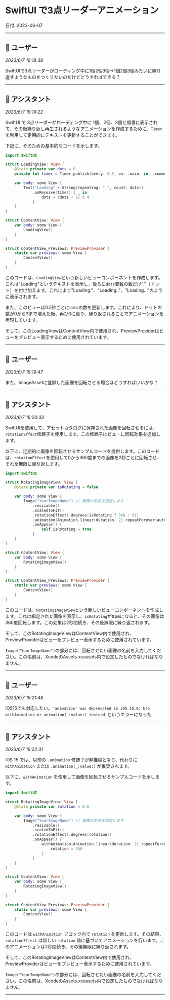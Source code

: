 # SwiftUI で3点リーダーアニメーション

日付: 2023-06-07

---

## 👤 ユーザー
*2023/6/7 16:18:38*

SwiftUIで3点リーダーがローディング中に1個2個3個-&gt;1個2個3個みたいに繰り返すようなものをつくりたいのだけどどうすればできる？

---

## 🤖 アシスタント
*2023/6/7 16:19:22*

SwiftUI で 3点リーダーがローディング中に 1個、2個、3個と順番に表示されて、その後繰り返し再生されるようなアニメーションを作成するために、`Timer`を利用して定期的にテキストを更新することができます。

下記に、そのための基本的なコードを示します。

```swift
import SwiftUI

struct LoadingView: View {
    @State private var dots = 0
    private let timer = Timer.publish(every: 0.5, on: .main, in: .common).autoconnect()

    var body: some View {
        Text("Loading" + String(repeating: ".", count: dots))
            .onReceive(timer) { _ in
                dots = (dots + 1) % 4
            }
    }
}

struct ContentView: View {
    var body: some View {
        LoadingView()
    }
}

struct ContentView_Previews: PreviewProvider {
    static var previews: some View {
        ContentView()
    }
}
```

このコードは、`LoadingView`という新しいビューコンポーネントを作成します。これは"Loading"というテキストを表示し、後ろに`dots`変数の数だけ"."（ドット）を付け加えます。これにより"Loading."、"Loading.."、"Loading..."のように表示されます。

また、このビューは0.5秒ごとに`dots`の数を更新します。これにより、ドットの数が0から3まで増えた後、再び0に戻り、繰り返されることでアニメーションを再現しています。

そして、このLoadingViewはContentView内で使用され、PreviewProviderはビューをプレビュー表示するために使用されています。

---

## 👤 ユーザー
*2023/6/7 16:19:47*

また、ImageAssetに登録した画像を回転させる場合はどうすればいいかな？

---

## 🤖 アシスタント
*2023/6/7 16:20:33*

SwiftUIを使用して、アセットカタログに保存された画像を回転させるには、`rotationEffect`修飾子を使用します。この修飾子はビューに回転効果を追加します。

以下に、定期的に画像を回転させるサンプルコードを提供します。このコードは、`rotationEffect`を使用して0から360度までの画像を2秒ごとに回転させ、それを無限に繰り返します。

```swift
import SwiftUI

struct RotatingImageView: View {
    @State private var isRotating = false

    var body: some View {
        Image("YourImageName") // 画像の名前を指定します
            .resizable()
            .scaledToFit()
            .rotationEffect(.degrees(isRotating ? 360 : 0))
            .animation(Animation.linear(duration: 2).repeatForever(autoreverses: false))
            .onAppear() {
                self.isRotating = true
            }
    }
}

struct ContentView: View {
    var body: some View {
        RotatingImageView()
    }
}

struct ContentView_Previews: PreviewProvider {
    static var previews: some View {
        ContentView()
    }
}
```

このコードは、`RotatingImageView`という新しいビューコンポーネントを作成します。これは指定された画像を表示し、`isRotating`がtrueになると、その画像は360度回転します。この効果は2秒間続き、その後無限に繰り返されます。

そして、このRotatingImageViewはContentView内で使用され、PreviewProviderはビューをプレビュー表示するために使用されています。

`Image("YourImageName")`の部分には、回転させたい画像の名前を入力してください。この名前は、XcodeのAssets.xcassets内で設定したものでなければなりません。

---

## 👤 ユーザー
*2023/6/7 16:21:48*

iOS15でも対応したい。`'animation' was deprecated in iOS 15.0: Use withAnimation or animation(_:value:) instead.`というエラーになった

---

## 🤖 アシスタント
*2023/6/7 16:22:31*

iOS 15 では、以前の `.animation` 修飾子が非推奨となり、代わりに `withAnimation` または `.animation(_:value:)` が推奨されます。

以下に、`withAnimation` を使用して画像を回転させるサンプルコードを示します。

```swift
import SwiftUI

struct RotatingImageView: View {
    @State private var rotation = 0.0

    var body: some View {
        Image("YourImageName") // 画像の名前を指定します
            .resizable()
            .scaledToFit()
            .rotationEffect(.degrees(rotation))
            .onAppear() {
                withAnimation(Animation.linear(duration: 2).repeatForever(autoreverses: false)) {
                    rotation = 360
                }
            }
    }
}

struct ContentView: View {
    var body: some View {
        RotatingImageView()
    }
}

struct ContentView_Previews: PreviewProvider {
    static var previews: some View {
        ContentView()
    }
}
```

このコードは `withAnimation` ブロック内で `rotation` を更新します。その結果、`rotationEffect` は新しい `rotation` 値に基づいてアニメーションを行います。このアニメーションは2秒間続き、その後無限に繰り返されます。

そして、このRotatingImageViewはContentView内で使用され、PreviewProviderはビューをプレビュー表示するために使用されています。

`Image("YourImageName")`の部分には、回転させたい画像の名前を入力してください。この名前は、XcodeのAssets.xcassets内で設定したものでなければなりません。

---
